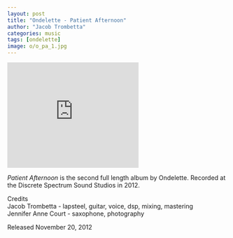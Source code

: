 ```yaml
---
layout: post
title: "Ondelette - Patient Afternoon"
author: "Jacob Trombetta"
categories: music
tags: [ondelette]
image: o/o_pa_1.jpg
---
```

<div class="bandcamp">
    <iframe style="border: 0; height: 241px;" src="https://bandcamp.com/EmbeddedPlayer/album=3969701162/size=large/bgcol=ffffff/linkcol=0687f5/artwork=small/transparent=true/" seamless><a href="http://discretespectrum.bandcamp.com/album/patient-afternoon">Patient Afternoon by Ondelette</a></iframe>
</div>

*Patient Afternoon* is the second full length album by Ondelette. Recorded at the Discrete Spectrum Sound Studios in 2012.

Credits  
Jacob Trombetta - lapsteel, guitar, voice, dsp, mixing, mastering  
Jennifer Anne Court - saxophone, photography

Released November 20, 2012
